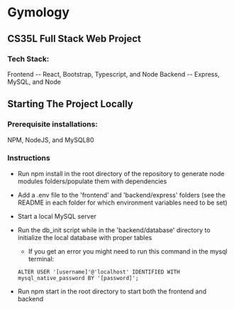 # Gymology
## CS35L Full Stack Web Project

### Tech Stack:
Frontend -- React, Bootstrap, Typescript, and Node
Backend  -- Express, MySQL, and Node


## Starting The Project Locally

### Prerequisite installations:
NPM, NodeJS, and MySQL80

### Instructions
- Run npm install in the root directory of the repository to generate node modules folders/populate them with dependencies

- Add a .env file to the 'frontend' and 'backend/express' folders 
(see the README in each folder for which environment variables need to be set)

- Start a local MySQL server

- Run the db_init script while in the 'backend/database' directory to initialize the local database with proper tables
  - If you get an error you might need to run this command in the mysql terminal: 
  ```
  ALTER USER '[username]'@'localhost' IDENTIFIED WITH mysql_native_password BY '[password]';
  ```

- Run npm start in the root directory to start both the frontend and backend
